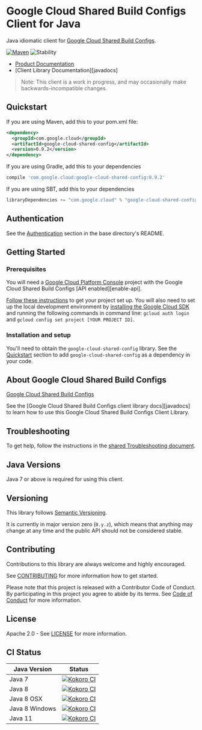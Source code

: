 # Google Cloud Shared Build Configs Client for Java

Java idiomatic client for [Google Cloud Shared Build Configs][product-docs].

[![Maven][maven-version-image]][maven-version-link]
![Stability][stability-image]

- [Product Documentation][product-docs]
- [Client Library Documentation][javadocs]

> Note: This client is a work in progress, and may occasionally
> make backwards-incompatible changes.

## Quickstart


If you are using Maven, add this to your pom.xml file:

```xml
<dependency>
  <groupId>com.google.cloud</groupId>
  <artifactId>google-cloud-shared-config</artifactId>
  <version>0.9.2</version>
</dependency>
```

If you are using Gradle, add this to your dependencies
```Groovy
compile 'com.google.cloud:google-cloud-shared-config:0.9.2'
```
If you are using SBT, add this to your dependencies
```Scala
libraryDependencies += "com.google.cloud" % "google-cloud-shared-config" % "0.9.2"
```

## Authentication

See the [Authentication][authentication] section in the base directory's README.

## Getting Started

### Prerequisites

You will need a [Google Cloud Platform Console][developer-console] project with the Google Cloud Shared Build Configs [API enabled][enable-api].

[Follow these instructions][create-project] to get your project set up. You will also need to set up the local development environment by
[installing the Google Cloud SDK][cloud-sdk] and running the following commands in command line:
`gcloud auth login` and `gcloud config set project [YOUR PROJECT ID]`.

### Installation and setup

You'll need to obtain the `google-cloud-shared-config` library.  See the [Quickstart](#quickstart) section
to add `google-cloud-shared-config` as a dependency in your code.

## About Google Cloud Shared Build Configs


[Google Cloud Shared Build Configs][product-docs] 

See the [Google Cloud Shared Build Configs client library docs][javadocs] to learn how to
use this Google Cloud Shared Build Configs Client Library.






## Troubleshooting

To get help, follow the instructions in the [shared Troubleshooting document][troubleshooting].

## Java Versions

Java 7 or above is required for using this client.

## Versioning


This library follows [Semantic Versioning](http://semver.org/).


It is currently in major version zero (``0.y.z``), which means that anything may change at any time
and the public API should not be considered stable.

## Contributing


Contributions to this library are always welcome and highly encouraged.

See [CONTRIBUTING][contributing] for more information how to get started.

Please note that this project is released with a Contributor Code of Conduct. By participating in
this project you agree to abide by its terms. See [Code of Conduct][code-of-conduct] for more
information.

## License

Apache 2.0 - See [LICENSE][license] for more information.

## CI Status

Java Version | Status
------------ | ------
Java 7 | [![Kokoro CI][kokoro-badge-image-1]][kokoro-badge-link-1]
Java 8 | [![Kokoro CI][kokoro-badge-image-2]][kokoro-badge-link-2]
Java 8 OSX | [![Kokoro CI][kokoro-badge-image-3]][kokoro-badge-link-3]
Java 8 Windows | [![Kokoro CI][kokoro-badge-image-4]][kokoro-badge-link-4]
Java 11 | [![Kokoro CI][kokoro-badge-image-5]][kokoro-badge-link-5]

[product-docs]: 
[javadocs]: 
[kokoro-badge-image-1]: http://storage.googleapis.com/cloud-devrel-public/java/badges/java-shared-config/java7.svg
[kokoro-badge-link-1]: http://storage.googleapis.com/cloud-devrel-public/java/badges/java-shared-config/java7.html
[kokoro-badge-image-2]: http://storage.googleapis.com/cloud-devrel-public/java/badges/java-shared-config/java8.svg
[kokoro-badge-link-2]: http://storage.googleapis.com/cloud-devrel-public/java/badges/java-shared-config/java8.html
[kokoro-badge-image-3]: http://storage.googleapis.com/cloud-devrel-public/java/badges/java-shared-config/java8-osx.svg
[kokoro-badge-link-3]: http://storage.googleapis.com/cloud-devrel-public/java/badges/java-shared-config/java8-osx.html
[kokoro-badge-image-4]: http://storage.googleapis.com/cloud-devrel-public/java/badges/java-shared-config/java8-win.svg
[kokoro-badge-link-4]: http://storage.googleapis.com/cloud-devrel-public/java/badges/java-shared-config/java8-win.html
[kokoro-badge-image-5]: http://storage.googleapis.com/cloud-devrel-public/java/badges/java-shared-config/java11.svg
[kokoro-badge-link-5]: http://storage.googleapis.com/cloud-devrel-public/java/badges/java-shared-config/java11.html
[stability-image]: https://img.shields.io/badge/stability-beta-yellow
[maven-version-image]: https://img.shields.io/maven-central/v/com.google.cloud/google-cloud-shared-config.svg
[maven-version-link]: https://search.maven.org/search?q=g:com.google.cloud%20AND%20a:google-cloud-shared-config&core=gav
[authentication]: https://github.com/googleapis/google-cloud-java#authentication
[developer-console]: https://console.developers.google.com/
[create-project]: https://cloud.google.com/resource-manager/docs/creating-managing-projects
[cloud-sdk]: https://cloud.google.com/sdk/
[troubleshooting]: https://github.com/googleapis/google-cloud-common/blob/master/troubleshooting/readme.md#troubleshooting
[contributing]: https://github.com/googleapis/java-shared-config/blob/master/CONTRIBUTING.md
[code-of-conduct]: https://github.com/googleapis/java-shared-config/blob/master/CODE_OF_CONDUCT.md#contributor-code-of-conduct
[license]: https://github.com/googleapis/java-shared-config/blob/master/LICENSE


[libraries-bom]: https://github.com/GoogleCloudPlatform/cloud-opensource-java/wiki/The-Google-Cloud-Platform-Libraries-BOM
[shell_img]: https://gstatic.com/cloudssh/images/open-btn.png
